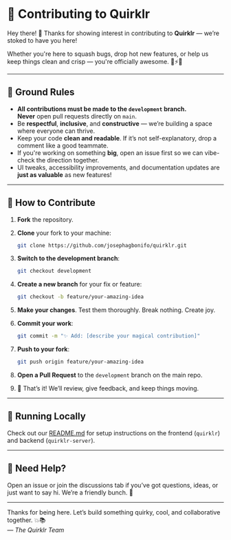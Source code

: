 # 🤝 Contributing to Quirklr

Hey there! 👋 Thanks for showing interest in contributing to **Quirklr** — we’re stoked to have you here!

Whether you're here to squash bugs, drop hot new features, or help us keep things clean and crisp — you're officially awesome. 🧠⚡✨

---

## 🚧 Ground Rules

- **All contributions must be made to the `development` branch.**  
  **Never** open pull requests directly on `main`.
- Be **respectful**, **inclusive**, and **constructive** — we’re building a space where everyone can thrive.
- Keep your code **clean and readable**. If it’s not self-explanatory, drop a comment like a good teammate.
- If you're working on something **big**, open an issue first so we can vibe-check the direction together.
- UI tweaks, accessibility improvements, and documentation updates are **just as valuable** as new features!

---

## 🚀 How to Contribute

1. **Fork** the repository.
2. **Clone** your fork to your machine:

   ```bash
   git clone https://github.com/josephagbonifo/quirklr.git
   ```

3. **Switch to the development branch**:

   ```bash
   git checkout development
   ```

4. **Create a new branch** for your fix or feature:

   ```bash
   git checkout -b feature/your-amazing-idea
   ```

5. **Make your changes**. Test them thoroughly. Break nothing. Create joy.
6. **Commit your work**:

   ```bash
   git commit -m "✨ Add: [describe your magical contribution]"
   ```

7. **Push to your fork**:

   ```bash
   git push origin feature/your-amazing-idea
   ```

8. **Open a Pull Request** to the `development` branch on the main repo.
9. 🎉 That’s it! We’ll review, give feedback, and keep things moving.

---

## 🧪 Running Locally

Check out our [README.md](./README.md) for setup instructions on the frontend (`quirklr`) and backend (`quirklr-server`).

---

## 💬 Need Help?

Open an issue or join the discussions tab if you’ve got questions, ideas, or just want to say hi. We’re a friendly bunch. 🤗

---

Thanks for being here. Let’s build something quirky, cool, and collaborative together. 💥📚  
_— The Quirklr Team_
